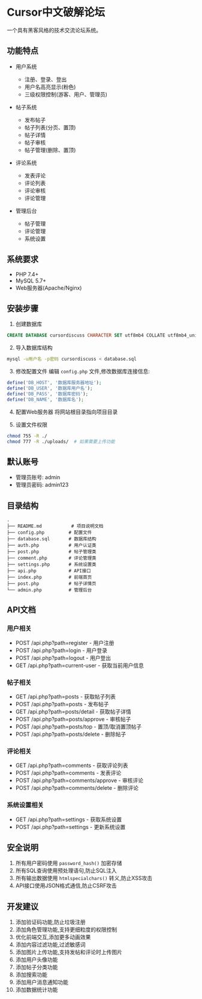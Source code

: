 # Cursor中文破解论坛

一个具有黑客风格的技术交流论坛系统。

## 功能特点

- 用户系统
  - 注册、登录、登出
  - 用户名高亮显示(粉色)
  - 三级权限控制(游客、用户、管理员)

- 帖子系统
  - 发布帖子
  - 帖子列表(分页、置顶)
  - 帖子详情
  - 帖子审核
  - 帖子管理(删除、置顶)

- 评论系统
  - 发表评论
  - 评论列表
  - 评论审核
  - 评论管理

- 管理后台
  - 帖子管理
  - 评论管理
  - 系统设置

## 系统要求

- PHP 7.4+
- MySQL 5.7+
- Web服务器(Apache/Nginx)

## 安装步骤

1. 创建数据库
```sql
CREATE DATABASE cursordiscuss CHARACTER SET utf8mb4 COLLATE utf8mb4_unicode_ci;
```

2. 导入数据库结构
```bash
mysql -u用户名 -p密码 cursordiscuss < database.sql
```

3. 修改配置文件
编辑 `config.php` 文件,修改数据库连接信息:
```php
define('DB_HOST', '数据库服务器地址');
define('DB_USER', '数据库用户名');
define('DB_PASS', '数据库密码');
define('DB_NAME', '数据库名');
```

4. 配置Web服务器
将网站根目录指向项目目录

5. 设置文件权限
```bash
chmod 755 -R ./
chmod 777 -R ./uploads/  # 如果需要上传功能
```

## 默认账号

- 管理员账号: admin
- 管理员密码: admin123

## 目录结构

```
.
├── README.md           # 项目说明文档
├── config.php         # 配置文件
├── database.sql       # 数据库结构
├── auth.php           # 用户认证类
├── post.php           # 帖子管理类
├── comment.php        # 评论管理类
├── settings.php       # 系统设置类
├── api.php            # API接口
├── index.php          # 前端首页
├── post.php           # 帖子详情页
└── admin.php          # 管理后台
```

## API文档

### 用户相关

- POST /api.php?path=register - 用户注册
- POST /api.php?path=login - 用户登录
- POST /api.php?path=logout - 用户登出
- GET /api.php?path=current-user - 获取当前用户信息

### 帖子相关

- GET /api.php?path=posts - 获取帖子列表
- POST /api.php?path=posts - 发布帖子
- GET /api.php?path=posts/detail - 获取帖子详情
- POST /api.php?path=posts/approve - 审核帖子
- POST /api.php?path=posts/top - 置顶/取消置顶帖子
- POST /api.php?path=posts/delete - 删除帖子

### 评论相关

- GET /api.php?path=comments - 获取评论列表
- POST /api.php?path=comments - 发表评论
- POST /api.php?path=comments/approve - 审核评论
- POST /api.php?path=comments/delete - 删除评论

### 系统设置相关

- GET /api.php?path=settings - 获取系统设置
- POST /api.php?path=settings - 更新系统设置

## 安全说明

1. 所有用户密码使用 `password_hash()` 加密存储
2. 所有SQL查询使用预处理语句,防止SQL注入
3. 所有输出数据使用 `htmlspecialchars()` 转义,防止XSS攻击
4. API接口使用JSON格式通信,防止CSRF攻击

## 开发建议

1. 添加验证码功能,防止垃圾注册
2. 添加角色管理功能,支持更细粒度的权限控制
3. 优化前端交互,添加更多动画效果
4. 添加内容过滤功能,过滤敏感词
5. 添加图片上传功能,支持发帖和评论时上传图片
6. 添加用户头像功能
7. 添加帖子分类功能
8. 添加搜索功能
9. 添加用户消息通知功能
10. 添加数据统计功能 